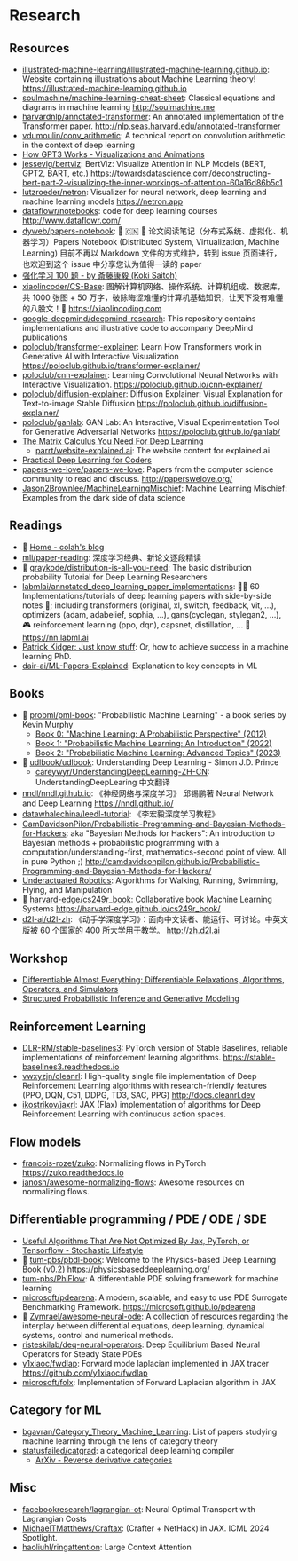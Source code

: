 # Research

## Resources

- [illustrated-machine-learning/illustrated-machine-learning.github.io](https://github.com/illustrated-machine-learning/illustrated-machine-learning.github.io): Website containing illustrations about Machine Learning theory! <https://illustrated-machine-learning.github.io>
- [soulmachine/machine-learning-cheat-sheet](https://github.com/soulmachine/machine-learning-cheat-sheet): Classical equations and diagrams in machine learning <http://soulmachine.me>
- [harvardnlp/annotated-transformer](https://github.com/harvardnlp/annotated-transformer): An annotated implementation of the Transformer paper. <http://nlp.seas.harvard.edu/annotated-transformer>
- [vdumoulin/conv_arithmetic](https://github.com/vdumoulin/conv_arithmetic): A technical report on convolution arithmetic in the context of deep learning
- [How GPT3 Works - Visualizations and Animations](https://jalammar.github.io/how-gpt3-works-visualizations-animations/)
- [jessevig/bertviz](https://github.com/jessevig/bertviz): BertViz: Visualize Attention in NLP Models (BERT, GPT2, BART, etc.) <https://towardsdatascience.com/deconstructing-bert-part-2-visualizing-the-inner-workings-of-attention-60a16d86b5c1>
- [lutzroeder/netron](https://github.com/lutzroeder/netron): Visualizer for neural network, deep learning and machine learning models <https://netron.app>
- [dataflowr/notebooks](https://github.com/dataflowr/notebooks): code for deep learning courses <http://www.dataflowr.com/>
- [dyweb/papers-notebook](https://github.com/dyweb/papers-notebook): 📄 🇨🇳 📃 论文阅读笔记（分布式系统、虚拟化、机器学习）Papers Notebook (Distributed System, Virtualization, Machine Learning) 目前不再以 Markdown 文件的方式维护，转到 issue 页面进行，也欢迎到这个 issue 中分享您认为值得一读的 paper
- [强化学习 100 题 - by 斎藤康毅 (Koki Saitoh)](https://p100.koki-saitoh.com/zh-CN)
- [xiaolincoder/CS-Base](https://github.com/xiaolincoder/CS-Base): 图解计算机网络、操作系统、计算机组成、数据库，共 1000 张图 + 50 万字，破除晦涩难懂的计算机基础知识，让天下没有难懂的八股文！🚀 <https://xiaolincoding.com>
- [google-deepmind/deepmind-research](https://github.com/google-deepmind/deepmind-research): This repository contains implementations and illustrative code to accompany DeepMind publications
- [poloclub/transformer-explainer](https://github.com/poloclub/transformer-explainer): Learn How Transformers work in Generative AI with Interactive Visualization <https://poloclub.github.io/transformer-explainer/>
- [poloclub/cnn-explainer](https://github.com/poloclub/cnn-explainer): Learning Convolutional Neural Networks with Interactive Visualization. <https://poloclub.github.io/cnn-explainer/>
- [poloclub/diffusion-explainer](https://github.com/poloclub/diffusion-explainer): Diffusion Explainer: Visual Explanation for Text-to-image Stable Diffusion <https://poloclub.github.io/diffusion-explainer/>
- [poloclub/ganlab](https://github.com/poloclub/ganlab): GAN Lab: An Interactive, Visual Experimentation Tool for Generative Adversarial Networks <https://poloclub.github.io/ganlab/>
- [The Matrix Calculus You Need For Deep Learning](https://explained.ai/matrix-calculus/)
  - [parrt/website-explained.ai](https://github.com/parrt/website-explained.ai): The website content for explained.ai
- [Practical Deep Learning for Coders](https://course.fast.ai/)
- [papers-we-love/papers-we-love](https://github.com/papers-we-love/papers-we-love): Papers from the computer science community to read and discuss. <http://paperswelove.org/>
- [Jason2Brownlee/MachineLearningMischief](https://github.com/Jason2Brownlee/MachineLearningMischief): Machine Learning Mischief: Examples from the dark side of data science

## Readings

- 🌟 [Home - colah's blog](https://colah.github.io/)
- [mli/paper-reading](https://github.com/mli/paper-reading): 深度学习经典、新论文逐段精读
- 🌟 [graykode/distribution-is-all-you-need](https://github.com/graykode/distribution-is-all-you-need): The basic distribution probability Tutorial for Deep Learning Researchers
- [labmlai/annotated_deep_learning_paper_implementations](https://github.com/labmlai/annotated_deep_learning_paper_implementations): 🧑‍🏫 60 Implementations/tutorials of deep learning papers with side-by-side notes 📝; including transformers (original, xl, switch, feedback, vit, ...), optimizers (adam, adabelief, sophia, ...), gans(cyclegan, stylegan2, ...), 🎮 reinforcement learning (ppo, dqn), capsnet, distillation, ... 🧠 <https://nn.labml.ai>
- [Patrick Kidger: Just know stuff](https://kidger.site/thoughts/just-know-stuff/): Or, how to achieve success in a machine learning PhD.
- [dair-ai/ML-Papers-Explained](https://github.com/dair-ai/ML-Papers-Explained): Explanation to key concepts in ML

## Books

- 🌟 [probml/pml-book](https://github.com/probml/pml-book): "Probabilistic Machine Learning" - a book series by Kevin Murphy
  - [Book 0: "Machine Learning: A Probabilistic Perspective" (2012)](https://probml.github.io/pml-book/book0.html)
  - [Book 1: "Probabilistic Machine Learning: An Introduction" (2022)](https://probml.github.io/pml-book/book1.html)
  - [Book 2: "Probabilistic Machine Learning: Advanced Topics" (2023)](https://probml.github.io/pml-book/book2.html)
- 🌟 [udlbook/udlbook](https://github.com/udlbook/udlbook): Understanding Deep Learning - Simon J.D. Prince
  - [careywyr/UnderstandingDeepLearning-ZH-CN](https://github.com/careywyr/UnderstandingDeepLearning-ZH-CN): UnderstandingDeepLearing 中文翻译
- [nndl/nndl.github.io](https://github.com/nndl/nndl.github.io): 《神经网络与深度学习》 邱锡鹏著 Neural Network and Deep Learning <https://nndl.github.io/>
- [datawhalechina/leedl-tutorial](https://github.com/datawhalechina/leedl-tutorial): 《李宏毅深度学习教程》
- [CamDavidsonPilon/Probabilistic-Programming-and-Bayesian-Methods-for-Hackers](https://github.com/CamDavidsonPilon/Probabilistic-Programming-and-Bayesian-Methods-for-Hackers): aka "Bayesian Methods for Hackers": An introduction to Bayesian methods + probabilistic programming with a computation/understanding-first, mathematics-second point of view. All in pure Python ;) <http://camdavidsonpilon.github.io/Probabilistic-Programming-and-Bayesian-Methods-for-Hackers/>
- [Underactuated Robotics](https://underactuated.mit.edu/): Algorithms for Walking, Running, Swimming, Flying, and Manipulation
- 🌟 [harvard-edge/cs249r_book](https://github.com/harvard-edge/cs249r_book): Collaborative book Machine Learning Systems <https://harvard-edge.github.io/cs249r_book/>
- [d2l-ai/d2l-zh](https://github.com/d2l-ai/d2l-zh): 《动手学深度学习》：面向中文读者、能运行、可讨论。中英文版被 60 个国家的 400 所大学用于教学。 <http://zh.d2l.ai>

## Workshop

- [Differentiable Almost Everything: Differentiable Relaxations, Algorithms, Operators, and Simulators](https://differentiable.xyz)
- [Structured Probabilistic Inference and Generative Modeling](https://icml.cc/virtual/2023/workshop/21469)

## Reinforcement Learning

- [DLR-RM/stable-baselines3](https://github.com/DLR-RM/stable-baselines3): PyTorch version of Stable Baselines, reliable implementations of reinforcement learning algorithms. <https://stable-baselines3.readthedocs.io>
- [vwxyzjn/cleanrl](https://github.com/vwxyzjn/cleanrl): High-quality single file implementation of Deep Reinforcement Learning algorithms with research-friendly features (PPO, DQN, C51, DDPG, TD3, SAC, PPG) <http://docs.cleanrl.dev>
- [ikostrikov/jaxrl](https://github.com/ikostrikov/jaxrl): JAX (Flax) implementation of algorithms for Deep Reinforcement Learning with continuous action spaces.

## Flow models

- [francois-rozet/zuko](https://github.com/francois-rozet/zuko): Normalizing flows in PyTorch <https://zuko.readthedocs.io>
- [janosh/awesome-normalizing-flows](https://github.com/janosh/awesome-normalizing-flows): Awesome resources on normalizing flows.

## Differentiable programming / PDE / ODE / SDE

- [Useful Algorithms That Are Not Optimized By Jax, PyTorch, or Tensorflow - Stochastic Lifestyle](https://www.stochasticlifestyle.com/useful-algorithms-that-are-not-optimized-by-jax-pytorch-or-tensorflow/)
- 🌟 [tum-pbs/pbdl-book](https://github.com/tum-pbs/pbdl-book): Welcome to the Physics-based Deep Learning Book (v0.2) <https://physicsbaseddeeplearning.org/>
- [tum-pbs/PhiFlow](https://github.com/tum-pbs/PhiFlow): A differentiable PDE solving framework for machine learning
- [microsoft/pdearena](https://github.com/microsoft/pdearena): A modern, scalable, and easy to use PDE Surrogate Benchmarking Framework. <https://microsoft.github.io/pdearena>
- 🌟 [Zymrael/awesome-neural-ode](https://github.com/Zymrael/awesome-neural-ode): A collection of resources regarding the interplay between differential equations, deep learning, dynamical systems, control and numerical methods.
- [risteskilab/deq-neural-operators](https://github.com/risteskilab/deq-neural-operators): Deep Equilibrium Based Neural Operators for Steady State PDEs
- [y1xiaoc/fwdlap](https://github.com/y1xiaoc/fwdlap): Forward mode laplacian implemented in JAX tracer <https://github.com/y1xiaoc/fwdlap>
- [microsoft/folx](https://github.com/microsoft/folx): Implementation of Forward Laplacian algorithm in JAX

## Category for ML

- [bgavran/Category_Theory_Machine_Learning](https://github.com/bgavran/Category_Theory_Machine_Learning): List of papers studying machine learning through the lens of category theory
- [statusfailed/catgrad](https://github.com/statusfailed/catgrad): a categorical deep learning compiler
  - [ArXiv - Reverse derivative categories](https://arxiv.org/abs/1910.07065)

## Misc

- [facebookresearch/lagrangian-ot](https://github.com/facebookresearch/lagrangian-ot): Neural Optimal Transport with Lagrangian Costs
- [MichaelTMatthews/Craftax](https://github.com/MichaelTMatthews/Craftax): (Crafter + NetHack) in JAX. ICML 2024 Spotlight.
- [haoliuhl/ringattention](https://github.com/haoliuhl/ringattention): Large Context Attention
